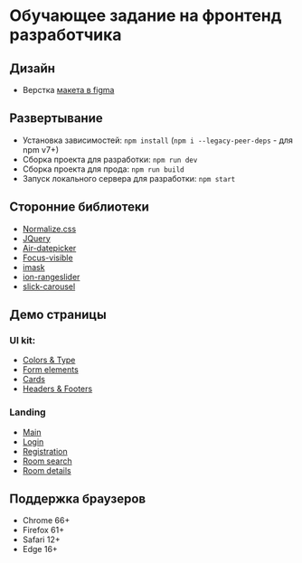 # Обучающее задание на фронтенд разработчика

## Дизайн

- Верстка [макета в figma](https://www.figma.com/file/MumYcKVk9RkKZEG6dR5E3A/)

## Развертывание

- Установка зависимостей: `npm install` (`npm i --legacy-peer-deps` - для npm v7+)
- Сборка проекта для разработки: `npm run dev`
- Сборка проекта для прода: `npm run build`
- Запуск локального сервера для разработки: `npm start`

## Сторонние библиотеки

- [Normalize.css](https://necolas.github.io/normalize.css/)
- [JQuery](https://jquery.com/)
- [Air-datepicker](https://github.com/t1m0n/air-datepicker)
- [Focus-visible](https://github.com/WICG/focus-visible)
- [imask](https://imask.js.org/)
- [ion-rangeslider](http://ionden.com/a/plugins/ion.rangeSlider/)
- [slick-carousel](https://kenwheeler.github.io/slick/)

## Демо страницы

### UI kit:

- [Colors & Type](https://psarewivan.github.io/fsd/colors-type.html)
- [Form elements](https://psarewivan.github.io/fsd/form-elements.html)
- [Cards](https://psarewivan.github.io/fsd/cards.html)
- [Headers & Footers](https://psarewivan.github.io/fsd/headers-footers.html)

### Landing

- [Main](https://psarewivan.github.io/fsd/landing.html)
- [Login](https://psarewivan.github.io/fsd/landing-login.html)
- [Registration](https://psarewivan.github.io/fsd/landing-registration.html)
- [Room search](https://psarewivan.github.io/fsd/room-filter.html)
- [Room details](https://psarewivan.github.io/fsd/room-details.html)

## Поддержка браузеров

- Chrome 66+
- Firefox 61+
- Safari 12+
- Edge 16+
